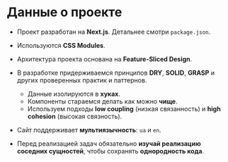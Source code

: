 # Данные о проекте

- Проект разработан на **Next.js**. Детальнее смотри `package.json`.
- Используются **CSS Modules**.

- Архитектура проекта основана на **Feature-Sliced Design**.
- В разработке придерживаемся принципов **DRY**, **SOLID**, **GRASP** и других проверенных практик и паттернов.
  - Данные изолируются в **хуках**.
  - Компоненты стараемся делать как можно **чище**.
  - Используем подходы **low coupling** (низкая связанность) и **high cohesion** (высокая связность).
- Сайт поддерживает **мультиязычность**: `ua` и `en`.
- Перед реализацией задач обязательно **изучай реализацию соседних сущностей**, чтобы сохранять **однородность кода**.

